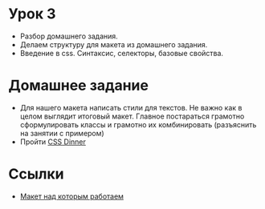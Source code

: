 # Урок 3

- Разбор домашнего задания.
- Делаем структуру для макета из домашнего задания.
- Введение в css. Синтаксис, селекторы, базовые свойства.

# Домашнее задание

- Для нашего макета написать стили для текстов. Не важно как в целом выглядит итоговый макет. Главное постараться грамотно сформулировать классы и грамотно их комбинировать (разъяснить на занятии с примером)
- Пройти [CSS Dinner](https://flukeout.github.io/)

# Ссылки

- [Макет над которым работаем](https://www.figma.com/file/X7MHM0uQ0uAojJpPHT79cl/Minimal-Blog-(Community)?node-id=1%3A2)
